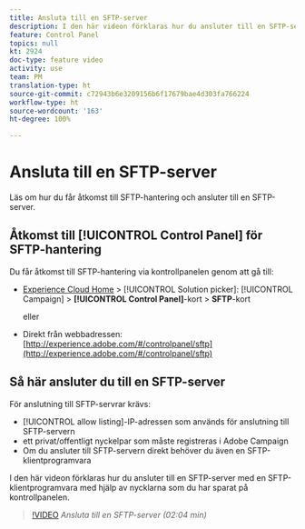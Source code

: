 ```yaml
---
title: Ansluta till en SFTP-server
description: I den här videon förklaras hur du ansluter till en SFTP-server med en SFTP-klientprogramvara med hjälp av nycklarna som du har sparat på kontrollpanelen.
feature: Control Panel
topics: null
kt: 2924
doc-type: feature video
activity: use
team: PM
translation-type: ht
source-git-commit: c72943b6e3209156b6f17679bae4d303fa766224
workflow-type: ht
source-wordcount: '163'
ht-degree: 100%

---
```



# Ansluta till en SFTP-server

Läs om hur du får åtkomst till SFTP-hantering och ansluter till en SFTP-server.

## Åtkomst till [!UICONTROL Control Panel] för SFTP-hantering

Du får åtkomst till SFTP-hantering via kontrollpanelen genom att gå till:

* [Experience Cloud Home](https://experience.adobe.com/#/home) > [!UICONTROL Solution picker]: [!UICONTROL Campaign] > **[!UICONTROL Control Panel]**-kort > **SFTP**-kort

   eller
* Direkt från webbadressen: [http://experience.adobe.com/#/controlpanel/sftp](http://experience.adobe.com/#/controlpanel/sftp)

## Så här ansluter du till en SFTP-server

För anslutning till SFTP-servrar krävs:

* [!UICONTROL allow listing]-IP-adressen som används för anslutning till SFTP-servern
* ett privat/offentligt nyckelpar som måste registreras i Adobe Campaign
* Om du ansluter till SFTP-servern direkt behöver du även en SFTP-klientprogramvara

I den här videon förklaras hur du ansluter till en SFTP-server med en SFTP-klientprogramvara med hjälp av nycklarna som du har sparat på kontrollpanelen.

>[!VIDEO](https://video.tv.adobe.com/v/27263?quality=12&captions=swe)
*Ansluta till en SFTP-server (02:04 min)*
